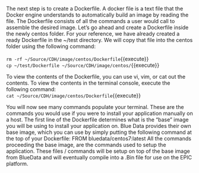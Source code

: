 The next step is to create a Dockerfile. A docker file is a text file that the Docker engine understands to automatically build an image by reading the file. The Dockerfile consists of all the commands a user would call to assemble the desired image. 
Let’s go ahead and create a Dockerfile inside the newly centos folder. For your reference, we have already created a ready Dockerfile in the ~/test directory. We will copy that file into the centos folder using the following command:<br>
<br>`rm -rf ~/Source/CDH/image/centos/Dockerfile`{{execute}}
<br>`cp ~/test/Dockerfile ~/Source/CDH/image/centos/`{{execute}}

To view the contents of the Dockerfile, you can use vi, vim, or cat out the contents. To view the contents in the terminal console, execute the following command:<br>
`cat ~/Source/CDH/image/centos/Dockerfile`{{execute}}

You will now see many commands populate your terminal. These are the commands you would use if you were to install your application manually on a host. The first line of the Dockerfile determines what is the “base” image you will be using to install your application on. Blue Data provides their own base image, which you can use by simply putting the following command at the top of your Dockerfile: 
FROM bluedata/centos7:latest
All the commands proceeding the base image, are the commands used to setup the application. These files / commands will be setup on top of the base image from BlueData and will eventually compile into a .Bin file for use on the EPIC platform. 
